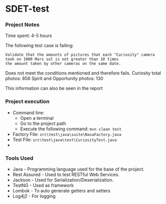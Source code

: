# SDET-test

### Project Notes
Time spent: 4-5 hours


The following test case is failing:

```
Validate that the amounts of pictures that each "Curiosity" camera took on 1000 Mars sol is not greater than 10 times 
the amount taken by other cameras on the same date.
```

Does not meet the conditions mentioned and therefore fails.
Curiosity total photos: 856
Spirit and Opportunity photos: 130


This information can also be seen in the report

### Project execution

- Command line: 
  - Open a terminal 
  - Go to the project path
  - Execute the following command: `mvn clean test`
- Factory File: `src\test\java\suite\NasaFactory.java`
- Test File: `src\test\java\test\CuriosityTest.java`
- 
### Tools Used

- Java - Programming language used for the base of the project.
- Rest Assured - Used to test RESTful Web Services.
- Jackson - Used for Serialization/Deserialization.
- TestNG - Used as framework
- Lombok - To auto generate getters and setters
- Log4j2 - For logging